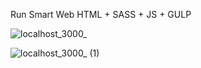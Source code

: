Run Smart Web 
HTML + SASS + JS + GULP

![localhost_3000_](https://user-images.githubusercontent.com/61510461/225573822-9e7af443-43d8-4fb6-a1ea-7a28caf10fec.png)

![localhost_3000_ (1)](https://user-images.githubusercontent.com/61510461/225573843-b4c423d2-d568-4ae5-8aac-c51103536b04.png)
